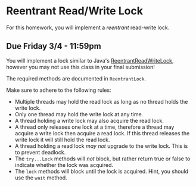 Reentrant Read/Write Lock
=========================

For this homework, you will implement a *reentrant* read-write lock.

## Due Friday 3/4 - 11:59pm

You will implement a lock similar to Java's [ReentrantReadWriteLock](http://docs.oracle.com/javase/8/docs/api/java/util/concurrent/locks/ReentrantReadWriteLock.html), however you may not use this class in your final submission!

The required methods are documented in `ReentrantLock`.

Make sure to adhere to the following rules:

- Multiple threads may hold the read lock as long as no thread holds the write lock.
- Only one thread may hold the write lock at any time.
- A thread holding a write lock may also acquire the read lock. 
- A thread only releases one lock at a time, therefore a thread may acquire a write lock then acquire a read lock. If this thread releases the write lock it will still hold the read lock.
- A thread holding a read lock *may not* upgrade to the write lock. This is to prevent deadlock.
- The `try...Lock` methods will *not* block, but rather return true or false to indicate whether the lock was acquired.
- The `lock` methods will block until the lock is acquired. Hint, you should use the `wait` method.
